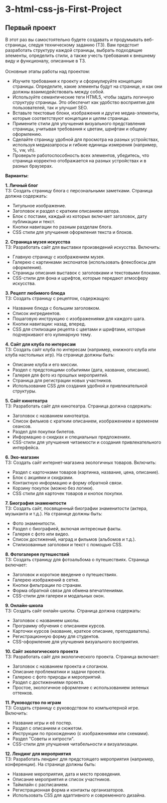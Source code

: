 # 3-html-css-js-First-Project
## Первый проект

В этот раз вы самостоятельно будете создавать и продумывать веб-страницы, следуя техническому заданию (ТЗ). Вам предстоит разработать структуру каждой страницы, выбрать подходящие элементы, определить стили, а также учесть требования к внешнему виду и функционалу, описанные в ТЗ. <br><br>
Основные этапы работы над проектом:

* Изучите требования к проекту и сформулируйте концепцию страницы. Определите, какие элементы будут на странице, и как они должны взаимодействовать между собой.
* Используйте семантические теги HTML5, чтобы задать логичную структуру страницы. Это обеспечит как удобство восприятия для пользователей, так и улучшит SEO.
* Вставьте текстовые блоки, изображения и другие медиа-элементы, которые соответствуют концепции и целям страницы.
* Примените стили для улучшения визуального представления страницы, учитывая требования к цветам, шрифтам и общему оформлению.
* Сделайте страницу удобной для просмотра на разных устройствах, используя медиазапросы и гибкие единицы измерения (например, %, vw, vh).
* Проверьте работоспособность всех элементов, убедитесь, что страница корректно отображается на разных устройствах и в разных браузерах.

**Варианты:**

**1. Личный блог** <br>
ТЗ: Создать страницу блога с персональными заметками. Страница должна содержать: <br>

* Титульное изображение.
* Заголовок и раздел с кратким описанием автора.
* Блок с постами, каждый из которых включает заголовок, дату публикации и текст.
* Кнопки навигации по разным разделам блога.
* CSS стили для улучшения оформления текста и блоков.

**2. Страница музея искусства**  <br>
ТЗ: Разработать сайт для выставки произведений искусства. Включить: <br>

* Главную страницу с изображением музея.
* Галерею с картинками экспонатов (использовать флексбоксы для оформления).
* Страницы описания выставок с заголовками и текстовыми блоками.
* CSS-стили для фона и шрифтов, которые передают атмосферу искусства.
  
**3. Рецепт любимого блюда** <br>
ТЗ: Создать страницу с рецептом, содержащую: <br>

* Название блюда с большим заголовком.
* Список ингредиентов.
* Пошаговую инструкцию с изображениями для каждого шага.
* Кнопки навигации: назад, вперед.
* CSS для стилизации рецепта с цветами и шрифтами, которые подчеркивают его кулинарную тему.

**4. Сайт для клуба по интересам** <br>
ТЗ: Создать сайт клуба по интересам (например, книжного клуба или клуба настольных игр). На странице должны быть: <br>

* Описание клуба и его миссии.
* Раздел с предстоящими событиями (дата, название, описание).
* Галерея для фото из прошлых мероприятий.
* Страница для регистрации новых участников.
* Использование CSS для создания удобной и привлекательной структуры.

**5. Сайт кинотеатра** <br>
ТЗ: Разработать сайт для кинотеатра. Страница должна содержать: <br>

* Заголовок с названием кинотеатра.
* Список фильмов с кратким описанием, изображением и временем сеансов.
* Раздел для покупки билетов.
* Информацию о скидках и специальных предложениях.
* CSS-стили для улучшения читаемости и создания привлекательного интерфейса.

**6. Эко-магазин** <br>
ТЗ: Создать сайт интернет-магазина экологичных товаров. Включить: <br>

* Раздел с карточками товаров (картинка, название, цена, описание).
* Блок с акциями и скидками.
* Контактную информацию и форму обратной связи.
* Корзину покупок (можно без логики).
* CSS стили для карточек товаров и кнопок покупки.

**7. Биография знаменитости** <br>
ТЗ: Создать сайт, посвященный биографии знаменитости (актера, музыканта и т.д.). На странице должны быть: <br>

* Фото знаменитости.
* Раздел с биографией, включая интересные факты.
* Галерея с фото или видео.
* Список достижений, наград и фильмов (альбомов и т.д.).
* Стилизованные заголовки и текст с помощью CSS.

**8. Фотогалерея путешествий** <br>
ТЗ: Создать страницу для фотоальбома о путешествиях. Страница включает: <br>

* Заголовок и короткое введение о путешествиях.
* Галерею изображений в сетке.
* Кнопки фильтрации по странам.
* Форма обратной связи для обмена впечатлениями.
* CSS-стили для галереи и модальных окон.

**9. Онлайн-школа** <br>
ТЗ: Создать сайт онлайн-школы. Страница должна содержать: <br>

* Заголовок с названием школы.
* Программу обучения с описанием курсов.
* Карточки курсов (название, краткое описание, преподаватель).
* Регистрационную форму для студентов.
* CSS-оформление для улучшения визуального восприятия.

**10. Сайт экологического проекта** <br>
ТЗ: Разработать сайт для экологического проекта. Страница включает: <br>

* Заголовок с названием проекта и слоганом.
* Описание проблематики и задачи проекта.
* Галерею с фото природы и мероприятий.
* Раздел с достижениями проекта.
* Простое, экологичное оформление с использованием зеленых оттенков.

**11. Руководство по играм** <br>
ТЗ: Создать страницу с руководством по компьютерной игре. Включить: <br>

* Название игры и её постер.
* Раздел с описанием и сюжетом.
* Инструкции по прохождению (с изображениями или схемами).
* Раздел "Советы и хитрости".
* CSS-стили для улучшения читабельности и визуализации.

**12. Лендинг для мероприятия** <br>
ТЗ: Разработать лендинг для предстоящего мероприятия (например, конференции). На странице должны быть: <br>

* Название мероприятия, дата и место проведения.
* Описание мероприятия и список участников.
* Таймлайн с расписанием.
* Регистрационная форма и контакты организаторов.
* Использовать CSS для адаптивного и современного дизайна.
